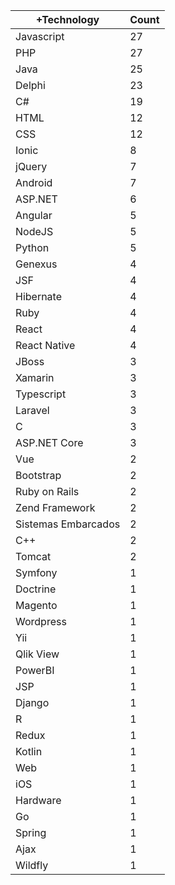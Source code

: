 |+Technology | Count |
|------------ | -----------|
| Javascript | 27 |
| PHP | 27 |
| Java | 25 |
| Delphi | 23 |
| C# | 19 |
| HTML | 12 |
| CSS | 12 |
| Ionic | 8 |
| jQuery | 7 |
| Android | 7 |
| ASP.NET | 6 |
| Angular | 5 |
| NodeJS | 5 |
| Python | 5 |
| Genexus | 4 |
| JSF | 4 |
| Hibernate | 4 |
| Ruby | 4 |
| React | 4 |
| React Native | 4 |
| JBoss | 3 |
| Xamarin | 3 |
| Typescript | 3 |
| Laravel | 3 |
| C | 3 |
| ASP.NET Core | 3 |
| Vue | 2 |
| Bootstrap | 2 |
| Ruby on Rails | 2 |
| Zend Framework | 2 |
| Sistemas Embarcados | 2 |
| C++ | 2 |
| Tomcat | 2 |
| Symfony | 1 |
| Doctrine | 1 |
| Magento | 1 |
| Wordpress | 1 |
| Yii | 1 |
| Qlik View | 1 |
| PowerBI | 1 |
| JSP | 1 |
| Django | 1 |
| R | 1 |
| Redux | 1 |
| Kotlin | 1 |
| Web | 1 |
| iOS | 1 |
| Hardware | 1 |
| Go | 1 |
| Spring | 1 |
| Ajax | 1 |
| Wildfly | 1 |

